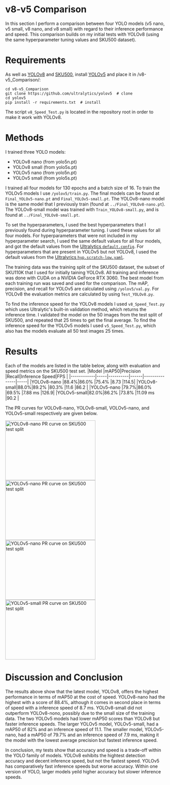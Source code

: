 # v8-v5 Comparison #
In this section I perform a comparison between four YOLO models (v5 nano, v5 small, v8 nano, and v8 small) with regard to their inference performance and speed. This comparison builds on my initial tests with YOLOv8 (using the same hyperparameter tuning values and SKU500 dataset).

# Requirements #
As well as [YOLOv8](https://github.com/ultralytics/ultralytics) and [SKU500](https://github.com/DavidK0/YOLOv8-SKU110K-Test/blob/main/README.md#dataset), install [YOLOv5](https://github.com/ultralytics/yolov5) and place it in /v8-v5_Comparison/:  
```
cd v8-v5_Comparison
git clone https://github.com/ultralytics/yolov5  # clone
cd yolov5
pip install -r requirements.txt  # install
```
The script `v8_Speed_Test.py` is located in the repository root in order to make it work with YOLOv8.

# Methods #
I trained three YOLO models:
* YOLOv8 nano (from yolo5n.pt)
* YOLOv8 small (from yolo5s.pt)
* YOLOv5 nano (from yolo5n.pt)
* YOLOv5 small (from yolo5s.pt)

I trained all four models for 130 epochs and a batch size of 16. To train the YOLOv5 models I use `/yolov5/train.py`. The final models can be found at `Final_YOLOv5-nano.pt` and `Final_YOLOv5-small.pt`. The YOLOv8-nano model is the same model that I previously train (found at `../Final_YOLOv8-nano.pt`). The YOLOv8-small model was trained with `Train_YOLOv8-small.py`, and is found at `../Final_YOLOv8-small.pt`.

To set the hyperparameters, I used the best hyperparameters that I previously found during hyperparameter tuning. I used these values for all four models. For hyperparameters that were not included in my hyperparameter search, I used the same default values for all four models, and got the default values from the [Ultralytics `default.config`](https://github.com/ultralytics/ultralytics/blob/main/ultralytics/yolo/cfg/default.yaml). For hyperparameters that are present in YOLOv5 but not YOLOv8, I used the default values from the [Ultralyrics `hyp.scratch-low.yaml`](https://github.com/ultralytics/yolov5/blob/master/data/hyps/hyp.scratch-low.yaml).

The training data was the training split of the SKU500 dataset, the subset of SKU110K that I used for initially taining YOLOv8. All training and inference was done with CUDA on a NVIDIA GeForce RTX 3060. The best model from each training run was saved and used for the comparison. The mAP, precision, and recall for YOLOv5 are calculated using `/yolov5/val.py`. For YOLOv8 the evaluation metrics are calculated by using `Test_YOLOv8.py`.

To find the inference speed for the YOLOv8 models I used `v8_Speed_Test.py` which uses Ultralytic's built-in validation method, which returns the inference time. I validated the model on the 50 images from the test split of SKU500, and repeated that 25 times to get the final average. To find the inference speed for the YOLOv5 models I used `v5_Speed_Test.py`, which also has the models evaluate all 50 test images 25 times.

# Results #
Each of the models are listed in the table below, along with evaluation and speed metrics on the SKU500 test set.
|Model       |mAP50|Precision |Recall|Inference Speed|FPS  |
|------------|-----|----------|------|---------------|-----|
|YOLOv8-nano |88.4%|86.0%     |75.4% |8.73           |114.5|
|YOLOv8-small|88.0%|89.2%     |80.3% |11.6           |86.2 |
|YOLOv5-nano |79.7%|86.0%     |69.5% |7.88 ms        |126.9|
|YOLOv5-small|82.0%|86.2%     |73.8% |11.09 ms       |90.2 |

The PR curves for VOLOv8-nano, YOLOv8-small, VOLOv5-nano, and YOLOv5-small respectively are given below.

<img src="https://github.com/DavidK0/YOLOv8-SKU110K-Test/assets/9288945/3310d2ab-124e-4b00-a8ac-db7906f61c19" alt="YOLOv8-nano PR curve on SKU500 test split" width="284" height="188">

<img src="https://github.com/DavidK0/YOLOv8-SKU110K-Test/assets/9288945/df6dbfc2-3b34-45b2-89d7-d3e579179d40" alt="YOLOv5-nano PR curve on SKU500 test split" width="284" height="188">

<img src="https://github.com/DavidK0/YOLOv8-SKU110K-Test/assets/9288945/8f94cfa5-0d8b-4f02-9799-70d07a3389ae" alt="YOLOv5-nano PR curve on SKU500 test split" width="284" height="188">

<img src="https://github.com/DavidK0/YOLOv8-SKU110K-Test/assets/9288945/3eeb49a6-3ea6-4dc6-88a0-9c483111b0bd" alt="YOLOv5-small  PR curve on SKU500 test split" width="284" height="188">

# Discussion and Conclusion #
The results above show that the latest model, YOLOv8, offers the highest performance in terms of mAP50 at the cost of speed. YOLOv8-nano had the highest with a score of 88.4%, although it comes in second place in terms of speed with a inference speed of 8.7 ms. YOLOv8-small did not outperform YOLOv8-nono, possibly due to the small size of the training data. The two YOLOv5 models had lower mAP50 scores than YOLOv8 but faster inference speeds. The larger YOLOv5 model, YOLOv5-small, had a mAP50 of 82% and an inference speed of 11.1. The smaller model, YOLOv5-nano, had a mAP50 of 79.7% and an inference speed of 7.9 ms, making it the model with the lowest average precision but fastest inference speed.

In conclusion, my tests show that accuracy and speed is a trade-off within the YOLO family of models. YOLOv8 exhibits the hightest detection accuracy and decent inference speed, but not the fastest speed. YOLOv5 has comparatively fast inference speeds but worse accuracy. Within one version of YOLO, larger models yeild higher accuracy but slower inference speeds.
